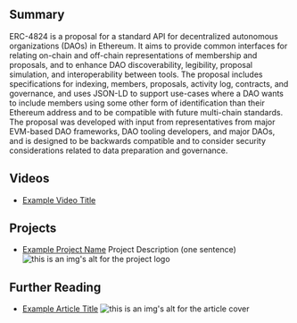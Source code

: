 ## Summary

ERC-4824 is a proposal for a standard API for decentralized autonomous organizations (DAOs) in Ethereum. It aims to provide common interfaces for relating on-chain and off-chain representations of membership and proposals, and to enhance DAO discoverability, legibility, proposal simulation, and interoperability between tools. The proposal includes specifications for indexing, members, proposals, activity log, contracts, and governance, and uses JSON-LD to support use-cases where a DAO wants to include members using some other form of identification than their Ethereum address and to be compatible with future multi-chain standards. The proposal was developed with input from representatives from major EVM-based DAO frameworks, DAO tooling developers, and major DAOs, and is designed to be backwards compatible and to consider security considerations related to data preparation and governance.

## Videos

- [Example Video Title](https://www.youtube.com/watch?v=TDGq4aeevgY)

## Projects

- [Example Project Name](https://xxxx.xxx/xxxxx) Project Description (one sentence) ![this is an img's alt for the project logo](https://xxxx.xxx/project-logo.xxx)

## Further Reading

- [Example Article Title](https://xxxx.xxx/xxxxx) ![this is an img's alt for the article cover](https://xxxx.xxx/article-cover.xxx)
